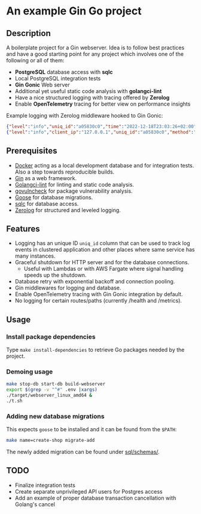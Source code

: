# An example Gin Go project

## Description

A boilerplate project for a Gin webserver.
Idea is to follow best practices and have a good starting point for any
project which involves one of the following or all of them:

* **PostgreSQL** database access with **sqlc**
* Local PostgreSQL integration tests
* **Gin Gonic** Web server
* Additional yet useful static code analysis with **golangci-lint**
* Have a nice structured logging with tracing offered by **Zerolog**
* Enable **OpenTelemetry** tracing for better view on performance insights

Example logging with Zerolog middleware hooked to Gin Gonic:

```json
{"level":"info","uniq_id":"a05830c0","time":"2022-12-18T23:03:26+02:00","caller":"example-gin/cmd/webserver/main.go:38","message":"test"}
{"level":"info","client_ip":"127.0.0.1","uniq_id":"a05830c0","method":"GET","status_code":200,"body_size":23,"path":"/get/asdf","latency":"6.185µs","time":"2022-12-18T23:03:33+02:00"}
```

## Prerequisites

* [Docker](https://docker-docs.netlify.app/install/) acting as a local development database and for integration tests.
  Also a step towards reproducible builds.
* [Gin](https://gin-gonic.com/) as a web framework.
* [Golangci-lint](https://golangci-lint.run/) for linting and static code analysis.
* [govulncheck](https://go.dev/security/vuln/) for package vulnerability analysis.
* [Goose](https://github.com/pressly/goose) for database migrations.
* [sqlc](https://sqlc.dev/) for database access.
* [Zerolog](https://zerolog.io/) for structured and leveled logging.

## Features

* Logging has an unique ID `uniq_id` column that can be used to track
  log events in clustered application and other places where same service
  has many instances.
* Graceful shutdown for HTTP server and for the database connections.
  * Useful with Lambdas or with AWS Fargate where signal handling speeds up
    the shutdown.
* Database retry with exponential backoff and connection pooling.
* Gin middlewares for logging and database.
* Enable OpenTelemetry tracing with Gin Gonic integration by default.
* No logging for certain routes/paths (currently /health and /metrics).

## Usage

### Install package dependencies

Type `make install-dependencies` to retrieve Go packages needed by the project.

### Demoing usage

```bash
make stop-db start-db build-webserver
export $(grep -v "^#" .env |xargs)
./target/webserver_linux_amd64 &
./t.sh
```

### Adding new database migrations

This expects `goose` to be installed and it can be found from the `$PATH`:

```bash
make name=create-shop migrate-add
```

The newly added migration can be found under [sql/schemas/](sql/schemas/).

## TODO

* Finalize integration tests
* Create separate unprivileged API users for Postgres access
* Add an example of proper database transaction cancellation with Golang's cancel
